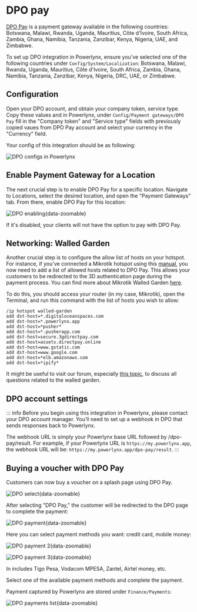 # DPO pay

[DPO Pay](https://dpogroup.com/) is a payment gateway available in the following countries: Botswana, Malawi, Rwanda, Uganda, Mauritius, Côte d'Ivoire, South Africa, Zambia, Ghana, Namibia, Tanzania, Zanzibar, Kenya, Nigeria, UAE, and Zimbabwe.

To set up DPO integration in Powerlynx, ensure you've selected one of the following countries under `Config/System/Localization`: Botswana, Malawi, Rwanda, Uganda, Mauritius, Côte d'Ivoire, South Africa, Zambia, Ghana, Namibia, Tanzania, Zanzibar, Kenya, Nigeria, DRC, UAE, or Zimbabwe.

## Configuration

Open your DPO account, and obtain your company token, service type. Copy these values and in Powerlynx, under `Config/Payment gateways/DPO Pay` fill in the "Company token" and "Service type" fields with previously copied vaues from DPO Pay account and select your currency in the "Currency" field.

Your config of this integration should be as following:

![DPO configs in Powerlynx](images/dpo_configs.png)

## Enable Payment Gateway for a Location

The next crucial step is to enable DPO Pay for a specific location. Navigate to Locations, select the desired location, and open the "Payment Gateways" tab. From there, enable DPO Pay for this location:

![DPO enabling](images/dpo_enabled_for_location.png){data-zoomable}

If it's disabled, your clients will not have the option to pay with DPO Pay.

## Networking: Walled Garden

Another crucial step is to configure the allow list of hosts on your hotspot. For instance, if you've connected a Mikrotik hotspot using this [manual](https://docs.powerlynx.app/networking/mikrotik.html), you now need to add a list of allowed hosts related to DPO Pay. This allows your customers to be redirected to the 3D authentication page during the payment process. You can find more about Mikrotik Walled Garden [here](https://wiki.mikrotik.com/wiki/Manual:IP/Hotspot/Walled_Garden).

To do this, you should access your router (in my case, Mikrotik), open the Terminal, and run this command with the list of hosts you wish to allow:

```
/ip hotspot walled-garden
add dst-host=*.digitaloceanspaces.com
add dst-host=*.powerlynx.app
add dst-host=*pusher*
add dst-host=*.pusherapp.com
add dst-host=secure.3gdirectpay.com
add dst-host=assets.directpay.online
add dst-host=www.gstatic.com
add dst-host=www.google.com
add dst-host=*elb.amazonaws.com
add dst-host=*ipify*
```
It might be useful to visit our forum, especially [this topic](https://forum.powerlynx.app/t/mikrotik-walled-garden/19), to discuss all questions related to the walled garden.

## DPO account settings

::: info
Before you begin using this integration in Powerlynx, please contact your DPO account manager. You’ll need to set up a webhook in DPO that sends responses back to Powerlynx.

The webhook URL is simply your Powerlynx base URL followed by /dpo-pay/result.
For example, if your Powerlynx URL is `https://my.powerlynx.app`, the webhook URL will be: `https://my.powerlynx.app/dpo-pay/result`. 
:::

## Buying a voucher with DPO Pay

Customers can now buy a voucher on a splash page using DPO Pay.

![DPO select](images/pay_with_dpo.png#mediumsize){data-zoomable}

After selecting "DPO Pay," the customer will be redirected to the DPO page to complete the payment:

![DPO payment](images/dpo_page_1.png#mediumsize){data-zoomable}

Here you can select payment methods you want: credit card, mobile money:

![DPO payment 2](images/dpo_page_2.png#mediumsize){data-zoomable}

![DPO payment 3](images/dpo_page_3.png#mediumsize){data-zoomable}

In includes Tigo Pesa, Vodacom MPESA, Zantel, Airtel money, etc.

Select one of the available payment methods and complete the payment.

Payment captured by Powerlynx are stored under `Finance/Payments`:

![DPO payments list](images/dpo_payment_in_powerlynx.png){data-zoomable}